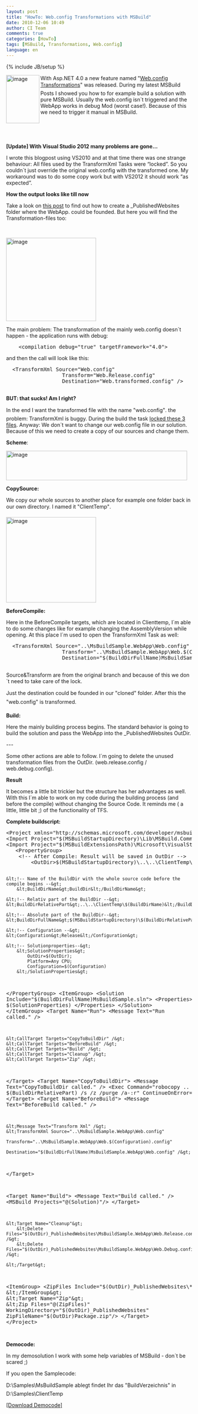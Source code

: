 ```yaml
---
layout: post
title: "HowTo: Web.config Transformations with MSBuild"
date: 2010-12-06 10:49
author: CI Team
comments: true
categories: [HowTo]
tags: [MSBuild, Transformations, Web.config]
language: en
---
```

{% include JB/setup %}
<p><img title="image" border="0" alt="image" align="left" src="{{BASE_PATH}}/assets/wp-images-de/image_thumb271.png" width="90" height="131"> With Asp.NET 4.0 a new feature named "<a href="http://blogs.msdn.com/b/webdevtools/archive/2009/05/04/web-deployment-web-config-transformation.aspx">Web.config Transformations</a>" was released. During my latest MSBuild Posts I showed you how to for example build a solution with pure MSBuild. Usually the web.config isn´t triggered and the WebApp works in debug Mod (worst case!). Because of this we need to trigger it manual in MSBuild.</p> <p>&nbsp;</p> <p>&nbsp;</p> <p><strong>[Update] With Visual Studio 2012 many problems are gone…</strong></p> <p>I wrote this blogpost using VS2010 and at that time there was one strange behaviour: All files used by the TransformXml Tasks were “locked”. So you couldn´t just override the original web.config with the transformed one. My workaround was to do some copy work but with VS2012 it should work “as expected”.</p> 


 <p><b>How the output looks like till now</b></p> 
 <p>Take a look on <a href="{{BASE_PATH}}/2010/11/12/howto-build-msbuild-solutions/">this post</a> to find out how to create a _PublishedWebsites folder where the WebApp. could be founded. But here you will find the Transformation-files too:</p> <p>&nbsp;</p> <p><img title="image" border="0" alt="image" src="{{BASE_PATH}}/assets/wp-images-de/image_thumb272.png" width="244" height="226"></p> <p>The main problem: The transformation of the mainly web.config doesn´t happen - the application runs with debug:</p> <div id="scid:812469c5-0cb0-4c63-8c15-c81123a09de7:81764bbf-f2bb-4930-8cb9-fd10052229a5" class="wlWriterSmartContent" style="float: none; padding-bottom: 0px; padding-top: 0px; padding-left: 0px; margin: 0px; display: inline; padding-right: 0px"><pre class="c#" name="code">    &lt;compilation debug="true" targetFramework="4.0"&gt;
</pre>
</div>

<p>and then the call will look like this:</p>
<div id="scid:812469c5-0cb0-4c63-8c15-c81123a09de7:b4389ddb-a895-431b-bdeb-9ea994d5b740" class="wlWriterSmartContent" style="float: none; padding-bottom: 0px; padding-top: 0px; padding-left: 0px; margin: 0px; display: inline; padding-right: 0px"><pre class="c#" name="code">	&lt;TransformXml Source="Web.config"
				  Transform="Web.Release.config"
				  Destination="Web.transformed.config" /&gt;

</pre>
</div>

<p><b>BUT: that sucks! Am I right?</b></p>


<p>In the end I want the transformed file with the name "web.config". the problem: TransformXml is buggy. During the build the task <a href="http://connect.microsoft.com/VisualStudio/feedback/details/562200/transformxml-task-locks-config-file-identified-in-source-attribute">locked these 3 files</a>. Anyway: We don´t want to change our web.config file in our solution. Because of this we need to create a copy of our sources and change them.</p>
<p><b>Scheme</b>:</p>
<p><a href="{{BASE_PATH}}/assets/wp-images-en/image98.png"><img title="image" style="border-left-width: 0px; border-right-width: 0px; background-image: none; border-bottom-width: 0px; padding-top: 0px; padding-left: 0px; display: inline; padding-right: 0px; border-top-width: 0px" border="0" alt="image" src="{{BASE_PATH}}/assets/wp-images-en/image_thumb7.png" width="491" height="80"></a></p>
<p><b>CopySource:</b></p>


<p>We copy our whole sources to another place for example one folder back in our own directory. I named it "ClientTemp".</p>
<p><img title="image" border="0" alt="image" src="{{BASE_PATH}}/assets/wp-images-de/image_thumb274.png" width="244" height="232"></p>
<p><b>BeforeCompile:</b></p>


<p>Here in the BeforeCompile targets, which are located in Clienttemp, I´m able to do some changes like for example changing the AssemblyVersion while opening. At this place I´m used to open the TransformXml Task as well:</p>
<div id="scid:812469c5-0cb0-4c63-8c15-c81123a09de7:2f718de8-0ac8-4770-9586-ce056ccb8d1f" class="wlWriterSmartContent" style="float: none; padding-bottom: 0px; padding-top: 0px; padding-left: 0px; margin: 0px; display: inline; padding-right: 0px"><pre class="c#" name="code">	&lt;TransformXml Source="..\MsBuildSample.WebApp\Web.config"
				  Transform="..\MsBuildSample.WebApp\Web.$(Configuration).config"
				  Destination="$(BuildDirFullName)MsBuildSample.WebApp\Web.config" /&gt;

</pre>
</div>

<p>Source&amp;Transform are from the original branch and because of this we don´t need to take care of the lock.</p>
<p>Just the destination could be founded in our "cloned" folder. After this the "web.config" is transformed.</p>
<p><b>Build:</b></p>
<p>Here the mainly building process begins. The standard behavior is going to build the solution and pass the WebApp into the _PublishedWebsites OutDir.</p>
<p>---</p>
<p>Some other actions are able to follow. I´m going to delete the unused transformation files from the OutDir. (web.release.config / web.debug.config).</p>
<p><b>Result</b></p>
<p>It becomes a little bit trickier but the structure has her advantages as well. With this I´m able to work on my code during the building process (and before the compile) without changing the Source Code. It reminds me ( a little, little bit ;) of the functionality of TFS.</p>
<p><b>Complete buildscript: </b></p>
<div id="scid:812469c5-0cb0-4c63-8c15-c81123a09de7:22b1ef51-a504-4498-b0dd-13c90231cd62" class="wlWriterSmartContent" style="float: none; padding-bottom: 0px; padding-top: 0px; padding-left: 0px; margin: 0px; display: inline; padding-right: 0px"><pre class="c#" name="code">&lt;Project xmlns="http://schemas.microsoft.com/developer/msbuild/2003" DefaultTargets="Run"&gt;
&lt;Import Project="$(MSBuildStartupDirectory)\Lib\MSBuild.Community.Tasks.Targets"/&gt;
&lt;Import Project="$(MSBuildExtensionsPath)\Microsoft\VisualStudio\v10.0\WebApplications\Microsoft.WebApplication.targets" /&gt;
   &lt;PropertyGroup&gt;
	&lt;!-- After Compile: Result will be saved in OutDir --&gt;
		&lt;OutDir&gt;$(MSBuildStartupDirectory)\..\..\ClientTemp\OutDir\&lt;/OutDir&gt;

	&lt;!-- Name of the BuildDir with the whole source code before the compile begins --&gt;
		&lt;BuildDirName&gt;BuildDir&lt;/BuildDirName&gt;

	&lt;!-- Relativ part of the BuildDir --&gt;
	&lt;BuildDirRelativePart&gt;..\..\ClientTemp\$(BuildDirName)&lt;/BuildDirRelativePart&gt;

	&lt;!-- Absolute part of the BuildDir--&gt;
	&lt;BuildDirFullName&gt;$(MSBuildStartupDirectory)\$(BuildDirRelativePart)\&lt;/BuildDirFullName&gt;

	&lt;!-- Configuration --&gt;
	&lt;Configuration&gt;Release&lt;/Configuration&gt;

	&lt;!-- Solutionproperties--&gt;
		&lt;SolutionProperties&gt;
			OutDir=$(OutDir);
			Platform=Any CPU;
			Configuration=$(Configuration)
		&lt;/SolutionProperties&gt;
   &lt;/PropertyGroup&gt;
	&lt;ItemGroup&gt;
		&lt;Solution Include="$(BuildDirFullName)MsBuildSample.sln"&gt;
			&lt;Properties&gt;
				$(SolutionProperties)
			&lt;/Properties&gt;
		&lt;/Solution&gt;
	&lt;/ItemGroup&gt;
	&lt;Target Name="Run"&gt;
	&lt;Message Text="Run called." /&gt;

	&lt;CallTarget Targets="CopyToBuildDir" /&gt;
	&lt;CallTarget Targets="BeforeBuild" /&gt;
	&lt;CallTarget Targets="Build" /&gt;
	&lt;CallTarget Targets="Cleanup" /&gt;
	&lt;CallTarget Targets="Zip" /&gt;
  &lt;/Target&gt;
  &lt;Target Name="CopyToBuildDir"&gt;
	&lt;Message Text="CopyToBuildDir called." /&gt;
	&lt;Exec Command="robocopy .. $(BuildDirRelativePart) /s /z /purge /a-:r" ContinueOnError="true" /&gt;
  &lt;/Target&gt;
	&lt;Target Name="BeforeBuild"&gt;
	&lt;Message Text="BeforeBuild called." /&gt;

	&lt;Message Text="Transform Xml" /&gt;
	&lt;TransformXml Source="..\MsBuildSample.WebApp\Web.config"
									Transform="..\MsBuildSample.WebApp\Web.$(Configuration).config"
									Destination="$(BuildDirFullName)MsBuildSample.WebApp\Web.config" /&gt;
  &lt;/Target&gt;

  &lt;Target Name="Build"&gt;
	&lt;Message Text="Build called." /&gt;
	&lt;MSBuild Projects="@(Solution)"/&gt;
	&lt;/Target&gt;

	&lt;Target Name="Cleanup"&gt;
		&lt;Delete Files="$(OutDir)_PublishedWebsites\MsBuildSample.WebApp\Web.Release.config" /&gt;
		&lt;Delete Files="$(OutDir)_PublishedWebsites\MsBuildSample.WebApp\Web.Debug.config" /&gt;

	&lt;/Target&gt;
  &lt;ItemGroup&gt;
	&lt;ZipFiles Include="$(OutDir)_PublishedWebsites\**\*.*" /&gt;
  &lt;/ItemGroup&gt;
  &lt;Target Name="Zip"&gt;
	&lt;Zip Files="@(ZipFiles)"
			 WorkingDirectory="$(OutDir)_PublishedWebsites\"
			 ZipFileName="$(OutDir)Package.zip"/&gt;
  &lt;/Target&gt;
&lt;/Project&gt;
 
</pre>
</div>

<p><b>Democode:</b></p>


<p>In my demosolution I work with some help variables of MSBuild - don´t be scared ;)</p>
<p>If you open the Samplecode:</p>
<p>D:\Samples\MsBuildSample ablegt findet Ihr das "BuildVerzeichnis" in D:\Samples\ClientTemp</p>
<p><a href="{{BASE_PATH}}/assets/files/democode/msbuildsamplexmltransform/msbuildsamplexmltransform.zip">[Download Democode]</a></p>
